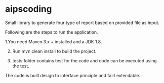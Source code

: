 # aipscoding
Small library to generate four type of report based on provided file as input.

Following are the steps to run the application.

1.You need Maven 3.x + installed and a JDK 1.8.

2. Run mvn clean install to build the project.

3. tests folder contains test for the code and code can be executed using the test.



The code is built design to interface principle and fairl extendable. 

